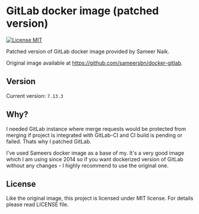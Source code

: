 GitLab docker image (patched version)
=====================================

[![License MIT](https://img.shields.io/badge/license-MIT-blue.svg)](https://github.com/tmaczukin/simple_backup/blob/development/LICENSE)

Patched version of GitLab docker image provided by Sameer Naik.

Original image available at https://github.com/sameersbn/docker-gitlab.

## Version

Current version: `7.13.3`

## Why?

I needed GitLab instance where merge requests would be protected from merging if project is integrated with GitLab-CI
and CI build is pending or failed. Thats why I patched GitLab.

I've used Sameers docker image as a base of my. It's a very good image which I am using since 2014 so if you want
dockerized version of GitLab without any changes - I highly recommend to use the original one.

## License

Like the original image, this project is licensed under MIT license. For details please read LICENSE file.
